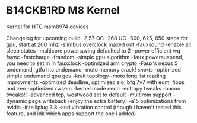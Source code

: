 B14CKB1RD M8 Kernel 
==========================

Kernel for HTC msm8974 devices

Changelog for upcoming build
-2.57 OC
-268 UC
-600, 625, 650 steps for gpu, start at 200 mhz
-slimbus overclock maxed out
-fauxsound
-enable all sleep states
-multicore powersaving defaulted to 2
-power efficient wq
-fsync
-fastcharge
-frandom
-simple gpu algorithm
-faux powersuspend, you need to set in in fauxclock
-optimized arm crypto
-Faux's nexus 5 ondemand, gtfo htc ondemand
-moto memory crack! *snorts*
-optimized simple ondemand gpu gov
-krait topology
-moto long list reading improvments
-optimized deadline, optimized sio, bfq 7v7 with eqm, fiops and zen
-optimized rwsem
-kernel mode neon
-entropy tweaks
-bacon tweaks!!
-advanced tcp, westwood set to default
-multirom support
-dynamic page writeback (enjoy the extra battery)
-a15 optimizations from nvidia
-intelliplug 3.8
-and vibration control (though i haven't tested this feature, and idk which apps support the one i added)
